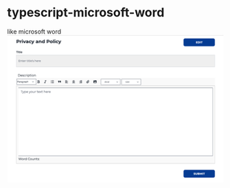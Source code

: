 # typescript-microsoft-word
like microsoft word
![code](https://github.com/fredoananda/typescript-microsoft-word/blob/main/Screenshot%202023-07-13%20at%2011.27.28.png)
